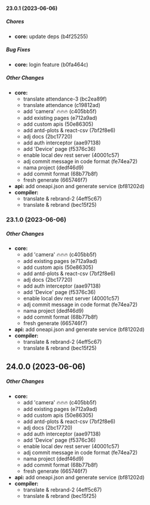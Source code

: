 #### 23.0.1 (2023-06-06)

##### Chores

- **core:** update deps (b4f25255)

##### Bug Fixes

- **core:** login feature (b0fa464c)

##### Other Changes

- **core:**
  - translate attendance-3 (bc2ea89f)
  - translate attendance (c19812ad)
  - add 'camera' 🔥🔥🔥 (c405bb5f)
  - add existing pages (e712a9ad)
  - add custom apis (50e86305)
  - add antd-plots & react-csv (7bf2f8e6)
  - adj docs (2bc17720)
  - add auth interceptor (aae97138)
  - add 'Device' page (f5376c36)
  - enable local dev rest server (40001c57)
  - adj commit message in code format (fe74ea72)
  - nama project (dedf46d9)
  - add commit format (68b77b8f)
  - fresh generate (665746f7)
- **api:** add oneapi.json and generate service (bf81202d)
- **compiler:**
  - translate & rebrand-2 (4eff5c67)
  - translate & rebrand (bec15f25)

### 23.1.0 (2023-06-06)

##### Other Changes

- **core:**
  - add 'camera' 🔥🔥🔥 (c405bb5f)
  - add existing pages (e712a9ad)
  - add custom apis (50e86305)
  - add antd-plots & react-csv (7bf2f8e6)
  - adj docs (2bc17720)
  - add auth interceptor (aae97138)
  - add 'Device' page (f5376c36)
  - enable local dev rest server (40001c57)
  - adj commit message in code format (fe74ea72)
  - nama project (dedf46d9)
  - add commit format (68b77b8f)
  - fresh generate (665746f7)
- **api:** add oneapi.json and generate service (bf81202d)
- **compiler:**
  - translate & rebrand-2 (4eff5c67)
  - translate & rebrand (bec15f25)

## 24.0.0 (2023-06-06)

##### Other Changes

- **core:**
  - add 'camera' 🔥🔥🔥 (c405bb5f)
  - add existing pages (e712a9ad)
  - add custom apis (50e86305)
  - add antd-plots & react-csv (7bf2f8e6)
  - adj docs (2bc17720)
  - add auth interceptor (aae97138)
  - add 'Device' page (f5376c36)
  - enable local dev rest server (40001c57)
  - adj commit message in code format (fe74ea72)
  - nama project (dedf46d9)
  - add commit format (68b77b8f)
  - fresh generate (665746f7)
- **api:** add oneapi.json and generate service (bf81202d)
- **compiler:**
  - translate & rebrand-2 (4eff5c67)
  - translate & rebrand (bec15f25)
